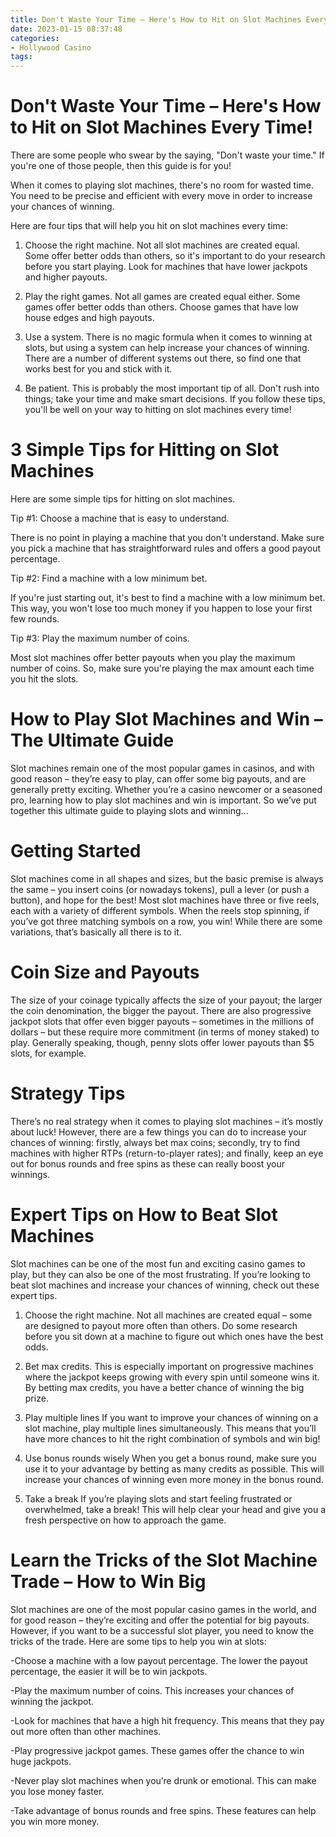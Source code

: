 ```yaml
---
title: Don't Waste Your Time – Here's How to Hit on Slot Machines Every Time!
date: 2023-01-15 08:37:48
categories:
- Hollywood Casino
tags:
---
```



#  Don't Waste Your Time – Here's How to Hit on Slot Machines Every Time!

There are some people who swear by the saying, "Don't waste your time." If you're one of those people, then this guide is for you!

When it comes to playing slot machines, there's no room for wasted time. You need to be precise and efficient with every move in order to increase your chances of winning.

Here are four tips that will help you hit on slot machines every time:

1. Choose the right machine. Not all slot machines are created equal. Some offer better odds than others, so it's important to do your research before you start playing. Look for machines that have lower jackpots and higher payouts.

2. Play the right games. Not all games are created equal either. Some games offer better odds than others. Choose games that have low house edges and high payouts.

3. Use a system. There is no magic formula when it comes to winning at slots, but using a system can help increase your chances of winning. There are a number of different systems out there, so find one that works best for you and stick with it.

4. Be patient. This is probably the most important tip of all. Don't rush into things; take your time and make smart decisions. If you follow these tips, you'll be well on your way to hitting on slot machines every time!

#  3 Simple Tips for Hitting on Slot Machines

Here are some simple tips for hitting on slot machines.

Tip #1: Choose a machine that is easy to understand.

There is no point in playing a machine that you don't understand. Make sure you pick a machine that has straightforward rules and offers a good payout percentage.

Tip #2: Find a machine with a low minimum bet.

If you're just starting out, it's best to find a machine with a low minimum bet. This way, you won't lose too much money if you happen to lose your first few rounds.

Tip #3: Play the maximum number of coins.

Most slot machines offer better payouts when you play the maximum number of coins. So, make sure you're playing the max amount each time you hit the slots.

#  How to Play Slot Machines and Win – The Ultimate Guide

Slot machines remain one of the most popular games in casinos, and with good reason – they’re easy to play, can offer some big payouts, and are generally pretty exciting. Whether you’re a casino newcomer or a seasoned pro, learning how to play slot machines and win is important. So we’ve put together this ultimate guide to playing slots and winning…

# Getting Started

Slot machines come in all shapes and sizes, but the basic premise is always the same – you insert coins (or nowadays tokens), pull a lever (or push a button), and hope for the best! Most slot machines have three or five reels, each with a variety of different symbols. When the reels stop spinning, if you’ve got three matching symbols on a row, you win! While there are some variations, that’s basically all there is to it.

# Coin Size and Payouts

The size of your coinage typically affects the size of your payout; the larger the coin denomination, the bigger the payout. There are also progressive jackpot slots that offer even bigger payouts – sometimes in the millions of dollars – but these require more commitment (in terms of money staked) to play. Generally speaking, though, penny slots offer lower payouts than $5 slots, for example.

# Strategy Tips

There’s no real strategy when it comes to playing slot machines – it’s mostly about luck! However, there are a few things you can do to increase your chances of winning: firstly, always bet max coins; secondly, try to find machines with higher RTPs (return-to-player rates); and finally, keep an eye out for bonus rounds and free spins as these can really boost your winnings.

#  Expert Tips on How to Beat Slot Machines 

Slot machines can be one of the most fun and exciting casino games to play, but they can also be one of the most frustrating. If you’re looking to beat slot machines and increase your chances of winning, check out these expert tips.

1. Choose the right machine. Not all machines are created equal – some are designed to payout more often than others. Do some research before you sit down at a machine to figure out which ones have the best odds.

2. Bet max credits. This is especially important on progressive machines where the jackpot keeps growing with every spin until someone wins it. By betting max credits, you have a better chance of winning the big prize.

3. Play multiple lines If you want to improve your chances of winning on a slot machine, play multiple lines simultaneously. This means that you’ll have more chances to hit the right combination of symbols and win big!

4. Use bonus rounds wisely When you get a bonus round, make sure you use it to your advantage by betting as many credits as possible. This will increase your chances of winning even more money in the bonus round.

5. Take a break If you’re playing slots and start feeling frustrated or overwhelmed, take a break! This will help clear your head and give you a fresh perspective on how to approach the game.

#  Learn the Tricks of the Slot Machine Trade – How to Win Big

Slot machines are one of the most popular casino games in the world, and for good reason – they’re exciting and offer the potential for big payouts. However, if you want to be a successful slot player, you need to know the tricks of the trade. Here are some tips to help you win at slots:

-Choose a machine with a low payout percentage. The lower the payout percentage, the easier it will be to win jackpots.

-Play the maximum number of coins. This increases your chances of winning the jackpot.

-Look for machines that have a high hit frequency. This means that they pay out more often than other machines.

-Play progressive jackpot games. These games offer the chance to win huge jackpots.

-Never play slot machines when you’re drunk or emotional. This can make you lose money faster.

-Take advantage of bonus rounds and free spins. These features can help you win more money.